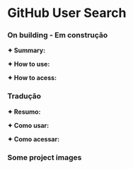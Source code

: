 <h1>GitHub User Search</h1>
<h3>On building - Em construção</h3>

<p><strong>✦ Summary:</strong></p>

<p><strong>✦ How to use:</strong></p>

<p><strong>✦ How to acess:</strong></p>

<h3>Tradução</h3>

<p><strong>✦ Resumo:</strong></p>

<p><strong>✦ Como usar:</strong></p>

<p><strong>✦ Como acessar:</strong></p>

<h3>Some project images</h3>

